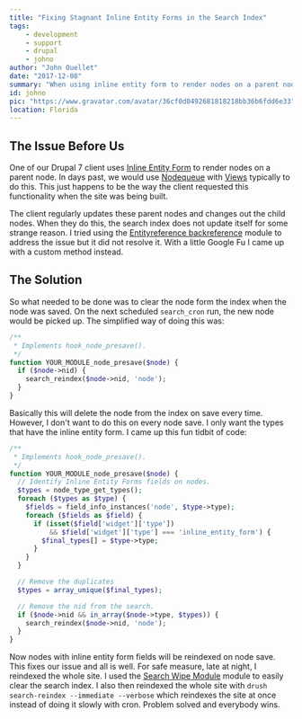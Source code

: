 ```yaml
---
title: "Fixing Stagnant Inline Entity Forms in the Search Index"
tags:
    - development
    - support
    - drupal
    - johno
author: "John Ouellet"
date: "2017-12-08"
summary: "When using inline entity form to render nodes on a parent node, it can pose a minor problem with the Search API."
id: johno
pic: "https://www.gravatar.com/avatar/36cf0d0492681818218bb36b6fdd6e33"
location: Florida
---
```


The Issue Before Us
-------------------

One of our Drupal 7 client uses [Inline Entity Form](https://www.drupal.org/project/inline_entity_form) to render nodes on a parent node.  In days past, we would use [Nodequeue](https://www.drupal.org/project/nodequeue) with [Views](https://www.drupal.org/project/views) typically to do this.  This just happens to be the way the client requested this functionality when the site was being built.

The client regularly updates these parent nodes and changes out the child nodes.  When they do this, the search index does not update itself for some strange reason.  I tried using the [Entityreference backreference](https://www.drupal.org/project/entityreference_backreference) module to address the issue but it did not resolve it.  With a little Google Fu I came up with a custom method instead.


The Solution
------------

So what needed to be done was to clear the node form the index when the node was saved.  On the next scheduled ```search_cron``` run, the new node would be picked up.  The simplified way of doing this was:

```php
/**
 * Implements hook_node_presave().
 */
function YOUR_MODULE_node_presave($node) {
  if ($node->nid) {
    search_reindex($node->nid, 'node');
  }
}
```

Basically this will delete the node from the index on save every time.  However, I don't want to do this on every node save.  I only want the types that have the inline entity form.  I came up this fun tidbit of code:

```php
/**
 * Implements hook_node_presave().
 */
function YOUR_MODULE_node_presave($node) {
  // Identify Inline Entity Forms fields on nodes.
  $types = node_type_get_types();
  foreach ($types as $type) {
    $fields = field_info_instances('node', $type->type);
    foreach ($fields as $field) {
      if (isset($field['widget']['type'])
          && $field['widget']['type'] === 'inline_entity_form') {
        $final_types[] = $type->type;
      }
    }
  }

  // Remove the duplicates
  $types = array_unique($final_types);

  // Remove the nid from the search.
  if ($node->nid && in_array($node->type, $types)) {
    search_reindex($node->nid, 'node');
  }
}
```
Now nodes with inline entity form fields will be reindexed on node save.  This fixes our issue and all is well.  For safe measure, late at night, I reindexed the whole site.  I used the [Search Wipe Module](https://www.drupal.org/project/searchindex_wipe) module to easily clear the search index.  I also then reindexed the whole site with ```drush search-reindex --immediate --verbose``` which reindexes the site at once instead of doing it slowly with cron.  Problem solved and everybody wins.
